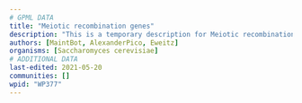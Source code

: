 ```yaml
---
# GPML DATA
title: "Meiotic recombination genes"
description: "This is a temporary description for Meiotic recombination genes"
authors: [MaintBot, AlexanderPico, Eweitz]
organisms: [Saccharomyces cerevisiae]
# ADDITIONAL DATA
last-edited: 2021-05-20
communities: []
wpid: "WP377"
---
```

